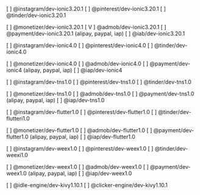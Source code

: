 [   ] @instagram/dev-ionic3.20.1
[   ] @pinterest/dev-ionic3.20.1
[   ] @tinder/dev-ionic3.20.1

[   ] @monetizer/dev-ionic3.20.1
[ V ] @admob/dev-ionic3.20.1
[   ] @payment/dev-ionic3.20.1 (alipay, paypal, iap)
[   ] @iab/dev-ionic3.20.1

[   ] @instagram/dev-ionic4.0
[   ] @pinterest/dev-ionic4.0
[   ] @tinder/dev-ionic4.0

[   ] @monetizer/dev-ionic4.0
[   ] @admob/dev-ionic4.0
[   ] @payment/dev-ionic4 (alipay, paypal, iap)
[   ] @iap/dev-ionic4

[   ] @instagram/dev-tns1.0
[   ] @pinterest/dev-tns1.0
[   ] @tinder/dev-tns1.0

[   ] @monetizer/dev-tns1.0
[   ] @admob/dev-tns1.0
[   ] @payment/dev-tns1.0 (alipay, paypal, iap)
[   ] @iap/dev-tns1.0

[   ] @instagram/dev-flutter1.0
[   ] @pinterest/dev-flutter1.0
[   ] @tinder/dev-flutteri1.0

[   ] @monetizer/dev-flutter1.0
[   ] @admob/dev-flutter1.0
[   ] @payment/dev-flutter1.0 (alipay, paypal, iap)
[   ] @iap/dev-flutter1.0

[   ] @instagram/dev-weex1.0
[   ] @pinterest/dev-weex1.0
[   ] @tinder/dev-weexi1.0

[   ] @monetizer/dev-weex1.0
[   ] @admob/dev-weex1.0
[   ] @payment/dev-weex1.0 (alipay, paypal, iap)
[   ] @iap/dev-weex1.0

[   ] @idle-engine/dev-kivy1.10.1
[   ] @clicker-engine/dev-kivy1.10.1



